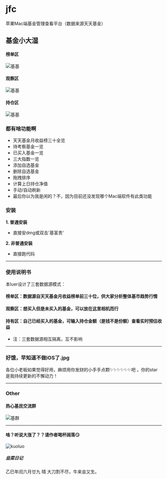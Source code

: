 # jfc
苹果Mac端基金管理查看平台（数据来源天天基金）

## 基金小大湿
#### 榜单区
![基基](https://github.com/Hurdery/jfc/blob/master/resource/榜单.png)
#### 观察区
![基基](https://github.com/Hurdery/jfc/blob/master/resource/观察.png)
#### 持仓区
![基基](https://github.com/Hurdery/jfc/blob/master/resource/持有.png)


### 都有啥功能啊

* 天天基金月收益榜三十全览
* 待考察基金一览
* 已买入基金一览
* 三大指数一览
* 添加自选基金
* 删除自选基金
* 拖拽排序
* 计算上日持仓净值
* 手动/自动刷新
* 最后你以为我是闲的？不，因为目前还没发现哪个Mac端软件有此类功能

### 安装

**1. 普通安装**

* 直接安dmg或双击'基富贵'

**2. 非普通安装**

* 直接跑代码

---

### 使用说明书

本luer设计了三套数据源模式：
#### 榜单区：数据源自天天基金月收益榜单前三十位，供大家分析整体基市趋势行情
#### 观察区：想买入但是未买入的基金，可以放在这里相机而行
#### 持有区：自己已经买入的基金，可输入持仓金额（是钱不是份额）查看实时预估收益
* 注：三套数据源相互隔离，互不影响

--- 

### 好饿，早知道不做iOS了.jpg

各位小老板如果觉得好用，麻烦用你发财的小手手点颗✨✨✨✨✨✨吧 ，你的star是我持续更新的不懈动力！

---

### Other

#### 热心基民交流群

![基群](https://github.com/Hurdery/jfc/blob/master/resource/热心基民.jpg)

--- 

#### 啥？听说大涨了？？请作者喝杯阔落😏
![kuoluo](https://github.com/Hurdery/jfc/blob/master/resource/kuoluo.png)

##### 韭菜日记

乙巳年闰六月廿九  晴
大刀割不尽，牛来韭又生。




